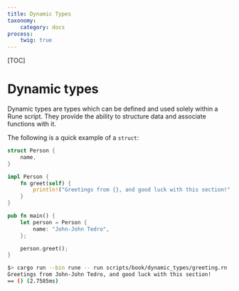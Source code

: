 ```yaml
---
title: Dynamic Types
taxonomy:
    category: docs
process:
    twig: true
---
```


[TOC]

# Dynamic types

Dynamic types are types which can be defined and used solely within a Rune
script. They provide the ability to structure data and associate functions with
it.

The following is a quick example of a `struct`:

```rust
struct Person {
    name,
}

impl Person {
    fn greet(self) {
        println!("Greetings from {}, and good luck with this section!", self.name);
    }
}

pub fn main() {
    let person = Person {
        name: "John-John Tedro",
    };

    person.greet();
}
```

```bash
$> cargo run --bin rune -- run scripts/book/dynamic_types/greeting.rn
Greetings from John-John Tedro, and good luck with this section!
== () (2.7585ms)
```
